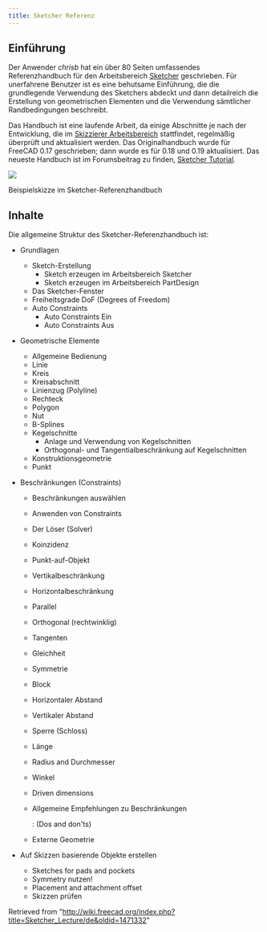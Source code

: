 ```yaml
---
title: Sketcher Referenz
---
```


## Einführung

Der Anwender _chrisb_ hat ein über 80 Seiten umfassendes Referenzhandbuch für den Arbeitsbereich [Sketcher](/Sketcher_Workbench/de "Sketcher Workbench/de") geschrieben. Für unerfahrene Benutzer ist es eine behutsame Einführung, die die grundlegende Verwendung des Sketchers abdeckt und dann detailreich die Erstellung von geometrischen Elementen und die Verwendung sämtlicher Randbedingungen beschreibt.

Das Handbuch ist eine laufende Arbeit, da einige Abschnitte je nach der Entwicklung, die im [Skizzierer Arbeitsbereich](/Sketcher_Workbench/de "Sketcher Workbench/de") stattfindet, regelmäßig überprüft und aktualisiert werden. Das Originalhandbuch wurde für FreeCAD 0.17 geschrieben; dann wurde es für 0.18 und 0.19 aktualisiert. Das neueste Handbuch ist im Forumsbeitrag zu finden, [Sketcher Tutorial](https://forum.freecadweb.org/viewtopic.php?f=36&t=30104).

![](/images/Sketcher_reference.png)

Beispielskizze im Sketcher-Referenzhandbuch

## Inhalte

Die allgemeine Struktur des Sketcher-Referenzhandbuch ist:

- Grundlagen

  - Sketch-Erstellung
    - Sketch erzeugen im Arbeitsbereich Sketcher
    - Sketch erzeugen im Arbeitsbereich PartDesign
  - Das Sketcher-Fenster
  - Freiheitsgrade DoF (Degrees of Freedom)
  - Auto Constraints
    - Auto Constraints Ein
    - Auto Constraints Aus

- Geometrische Elemente

  - Allgemeine Bedienung
  - Linie
  - Kreis
  - Kreisabschnitt
  - Linienzug (Polyline)
  - Rechteck
  - Polygon
  - Nut
  - B-Splines
  - Kegelschnitte
    - Anlage und Verwendung von Kegelschnitten
    - Orthogonal- und Tangentialbeschränkung auf Kegelschnitten
  - Konstruktionsgeometrie
  - Punkt

- Beschränkungen (Constraints)

  - Beschränkungen auswählen
  - Anwenden von Constraints
  - Der Löser (Solver)
  - Koinzidenz
  - Punkt-auf-Objekt
  - Vertikalbeschränkung
  - Horizontalbeschränkung
  - Parallel
  - Orthogonal (rechtwinklig)
  - Tangenten
  - Gleichheit
  - Symmetrie
  - Block
  - Horizontaler Abstand
  - Vertikaler Abstand
  - Sperre (Schloss)
  - Länge
  - Radius and Durchmesser
  - Winkel
  - Driven dimensions
  - Allgemeine Empfehlungen zu Beschränkungen

    : (Dos and don'ts)

  - Externe Geometrie

- Auf Skizzen basierende Objekte erstellen
  - Sketches for pads and pockets
  - Symmetry nutzen!
  - Placement and attachment offset
  - Skizzen prüfen

Retrieved from "<http://wiki.freecad.org/index.php?title=Sketcher_Lecture/de&oldid=1471332>"
